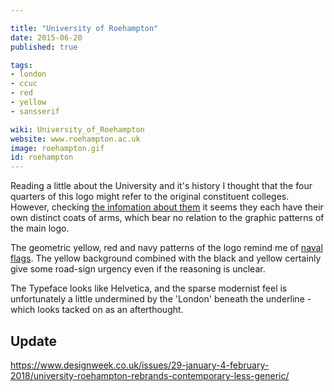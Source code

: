 ```yaml
---

title: "University of Roehampton"
date: 2015-06-20
published: true

tags:
- london
- ccuc
- red
- yellow
- sansserif

wiki: University_of_Roehampton
website: www.roehampton.ac.uk
image: roehampton.gif
id: roehampton
---
```


Reading a little about the University and it's history I thought that the four quarters of this logo might refer to the original constituent colleges. However, checking [the infomation about them](http://www.roehampton.ac.uk/Colleges/) it seems they each have their own distinct coats of arms, which bear no relation to the graphic patterns of the main logo.

The geometric yellow, red and navy patterns of the logo remind me of [naval flags](https://en.wikipedia.org/wiki/International_maritime_signal_flags). The yellow background combined with the black and yellow certainly give some road-sign urgency even if the reasoning is unclear.

The Typeface looks like Helvetica, and the sparse modernist feel is unfortunately a little undermined by the 'London' beneath the underline - which looks tacked on as an afterthought.

## Update

https://www.designweek.co.uk/issues/29-january-4-february-2018/university-roehampton-rebrands-contemporary-less-generic/
